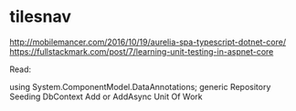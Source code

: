 # tilesnav

http://mobilemancer.com/2016/10/19/aurelia-spa-typescript-dotnet-core/
https://fullstackmark.com/post/7/learning-unit-testing-in-aspnet-core



Read:

using System.ComponentModel.DataAnnotations;
generic Repository
Seeding
DbContext Add or AddAsync
Unit Of Work
